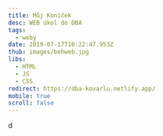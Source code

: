 ```yaml
---
title: Můj Koníček
desc: WEB úkol do DBA
tags:
  - weby
date: 2019-07-17T10:22:47.953Z
thub: images/behweb.jpg
libs:
  - HTML
  - JS
  - CSS
redirect: https://dba-kovarlu.netlify.app/
mobile: true
scroll: false
---
```

   d